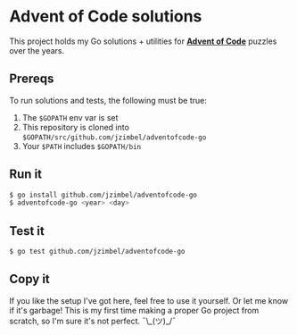 # Advent of Code solutions

This project holds my Go solutions + utilities for **[Advent of Code](https://adventofcode.com/)** puzzles over the years.

## Prereqs
To run solutions and tests, the following must be true:
1. The `$GOPATH` env var is set
2. This repository is cloned into `$GOPATH/src/github.com/jzimbel/adventofcode-go`
3. Your `$PATH` includes `$GOPATH/bin`

## Run it
```sh
$ go install github.com/jzimbel/adventofcode-go
$ adventofcode-go <year> <day>
```

## Test it
```sh
$ go test github.com/jzimbel/adventofcode-go
```

## Copy it
If you like the setup I've got here, feel free to use it yourself. Or let me know if it's garbage! This is my first time making a proper Go project from scratch, so I'm sure it's not perfect. ¯\\\_(ツ)\_/¯

